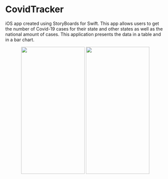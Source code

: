 # CovidTracker
iOS app created using StoryBoards for Swift. This app allows users to get the number of Covid-19 cases for their state and other states as well as the national amount of cases. This application presents the data in a table and in a bar chart.

<p align="center">
<img src="https://user-images.githubusercontent.com/55303890/182004597-14a98832-216a-4926-94af-86911a45f8c4.png" width="200" height="400">
<img align=”middle” src="https://user-images.githubusercontent.com/55303890/182004594-1ba67322-fa8d-4cc9-8f4f-b27ed65d9cff.png" width="200" height="400">
</p>
